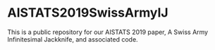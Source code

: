 # AISTATS2019SwissArmyIJ

This is a public repository for our AISTATS 2019 paper, A Swiss Army
Infinitesimal Jackknife, and associated code.
